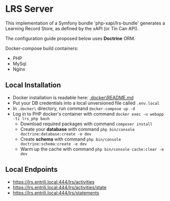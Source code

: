 LRS Server
==========

This implementation of a Symfony bundle 'php-xapi/lrs-bundle' generates a Learning Record Store, as defined by the xAPI (or Tin Can API).

The configuration guide proposed below uses **Doctrine** ORM.

Docker-compose build containers:
- PHP
- MySql
- Nginx

Local Installation
------------------

- Docker installation is readable here: [.docker\README.md](.docker/README.md)
- Put your DB credentials into a local unversioned file called `.env.local`
- In `.docker\` directory, run command `docker-compose up -d`
- Log in to PHP docker's container with command `docker exec -u webapp -ti lrs_php bash`
  - Download required packages with command `composer install`
  - Create your **database** with command `php bin/console doctrine:database:create -e dev`
  - Create **schema** with command `php bin/console doctrine:schema:create -e dev`
  - Warm up the cache with command `php bin/console cache:clear -e dev`

Local Endpoints
---------------

- https://lrs.entrili.local:444/lrs/activities
- https://lrs.entrili.local:444/lrs/activities/state
- https://lrs.entrili.local:444/lrs/statements
